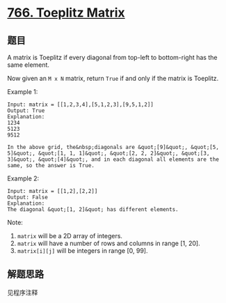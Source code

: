 # [766. Toeplitz Matrix](https://leetcode-cn.com/problems/toeplitz-matrix/)

## 题目

A matrix is Toeplitz if every diagonal from top-left to bottom-right has the same element.

Now given an `M x N` matrix, return `True` if and only if the matrix is Toeplitz.

Example 1:

```text
Input: matrix = [[1,2,3,4],[5,1,2,3],[9,5,1,2]]
Output: True
Explanation:
1234
5123
9512

In the above grid, the&nbsp;diagonals are &quot;[9]&quot;, &quot;[5, 5]&quot;, &quot;[1, 1, 1]&quot;, &quot;[2, 2, 2]&quot;, &quot;[3, 3]&quot;, &quot;[4]&quot;, and in each diagonal all elements are the same, so the answer is True.
```

Example 2:

```text
Input: matrix = [[1,2],[2,2]]
Output: False
Explanation:
The diagonal &quot;[1, 2]&quot; has different elements.
```

Note:

1. `matrix` will be a 2D array of integers.
1. `matrix` will have a number of rows and columns in range [1, 20].
1. `matrix[i][j]` will be integers in range [0, 99].

## 解题思路

见程序注释
